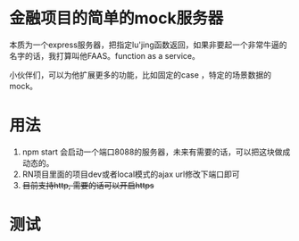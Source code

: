 金融项目的简单的mock服务器
==

本质为一个express服务器，把指定lu'jing函数返回，如果非要起一个非常牛逼的名字的话，我打算叫他FAAS。function as a service。

小伙伴们，可以为他扩展更多的功能，比如固定的case ，特定的场景数据的mock。


用法
==

1. npm start 会启动一个端口8088的服务器，未来有需要的话，可以把这块做成动态的。
2. RN项目里面的项目dev或者local模式的ajax url修改下端口即可
3. ~~目前支持http, 需要的话可以开启https~~


测试
==

